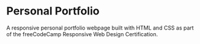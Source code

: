 # Personal Portfolio
A responsive personal portfolio webpage built with HTML and CSS as part of the freeCodeCamp Responsive Web Design Certification.
